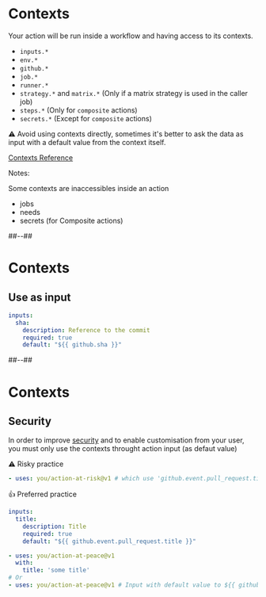<!-- .slide: -->

# Contexts

Your action will be run inside a workflow and having access to its contexts.

- `inputs.*`
- `env.*`
- `github.*`
- `job.*`
- `runner.*`
- `strategy.*` and `matrix.*` (Only if a matrix strategy is used in the caller job)
- `steps.*` (Only for `composite` actions)
- `secrets.*` (Except for `composite` actions)

⚠️ Avoid using contexts directly, sometimes it's better to ask the data as input with a default value from the context itself.

[Contexts Reference](https://docs.github.com/en/actions/learn-github-actions/contexts)
<!-- .element: class="credits" -->

Notes:

Some contexts are inaccessibles inside an action

- jobs
- needs
- secrets (for Composite actions)

##--##

<!-- .slide: class="with-code-bg-dark" -->

# Contexts

## Use as input

```yaml [5]
inputs:
  sha:
    description: Reference to the commit
    required: true
    default: "${{ github.sha }}"
```

##--##

<!-- .slide: class="with-code-bg-dark" -->

# Contexts

## Security

In order to improve [security](https://docs.github.com/en/actions/security-guides/security-hardening-for-github-actions#understanding-the-risk-of-script-injections) and to enable customisation from your user, you must only use the contexts throught action input (as defaut value)

⚠️ Risky practice

```yaml
- uses: you/action-at-risk@v1 # which use 'github.event.pull_request.title' directly
```

👍 Preferred practice

```yaml
inputs:
  title:
    description: Title
    required: true
    default: "${{ github.event.pull_request.title }}"
```

```yaml
- uses: you/action-at-peace@v1
  with:
    title: 'some title'
# Or
- uses: you/action-at-peace@v1 # Input with default value to ${{ github.event.pull_request.title }}
```
